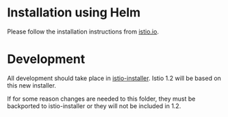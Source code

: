 # Installation using Helm

Please follow the installation instructions from [istio.io](https://istio.io/docs/setup/kubernetes/install/helm/).

# Development

All development should take place in [istio-installer](https://github.com/istio-ecosystem/istio-installer). Istio 1.2 will be based on this new installer.

If for some reason changes are needed to this folder, they must be backported to istio-installer or they will not be included in 1.2.